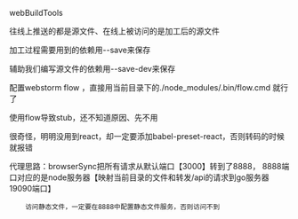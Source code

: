 webBuildTools

往线上推送的都是源文件、在线上被访问的是加工后的源文件

加工过程需要用到的依赖用--save来保存

辅助我们编写源文件的依赖用--save-dev来保存

配置webstorm flow ，直接用当前目录下的./node_modules/.bin/flow.cmd 就行了

使用flow导致stub，还不知道原因、先不用

很奇怪，明明没用到react，却一定要添加babel-preset-react，否则转码的时候就报错

代理思路：browserSync把所有请求从默认端口【3000】转到了8888，
        8888端口对应的是node服务器【映射当前目录的文件和转发/api的请求到go服务器19090端口】

        访问静态文件，一定要在8888中配置静态文件服务，否则访问不到